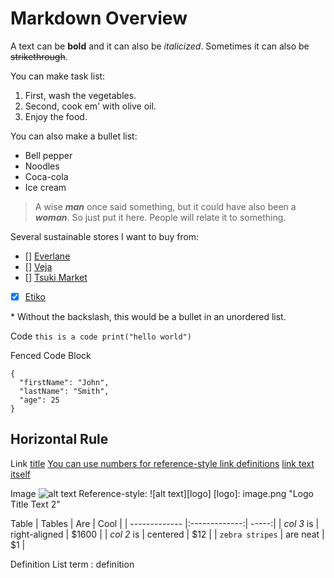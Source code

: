 # Markdown Overview

A text can be **bold** and it can also be _italicized_. Sometimes it can also be ~~strikethrough~~.

You can make task list:

1. First, wash the vegetables.
2. Second, cook em' with olive oil.
3. Enjoy the food.

You can also make a bullet list:

-   Bell pepper
-   Noodles
-   Coca-cola
-   Ice cream

> A wise _**man**_ once said something, but it could have also been a _**woman**_.
> So just put it here. People will relate it to something.

Several sustainable stores I want to buy from:

-   [] [Everlane](https://everlane.com)
-   [] [Veja](https://veja.com)
-   [] [Tsuki Market](https://tsuki.market)
-   [x] [Etiko](https://etiko.com)

\* Without the backslash, this would be a bullet in an unordered list.

Code
`this is a code print("hello world")`

Fenced Code Block

```
{
  "firstName": "John",
  "lastName": "Smith",
  "age": 25
}
```

## Horizontal Rule

Link
[title](https://www.example.com)
[You can use numbers for reference-style link definitions][1]
[link text itself]

[1]: http://slashdot.org
[link text itself]: http://www.reddit.com

Image
![alt text](image.jpg)
Reference-style:
![alt text][logo]
[logo]: image.png "Logo Title Text 2"

Table
| Tables | Are | Cool |
| ------------- |:-------------:| -----:|
| _col 3_ is | right-aligned | $1600 |
| *col 2* is      | centered      |   $12 |
| `zebra stripes` | are neat | \$1 |

Definition List
term
: definition
